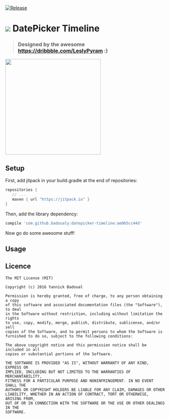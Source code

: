 [![Release](https://jitpack.io/v/badoualy/datepicker-timeline.svg)](https://jitpack.io/#badoualy/datepicker-timeline)

# ![](https://github.com/badoualy/datepicker-timeline/blob/master/sample/src/main/res/mipmap-mdpi/ic_launcher.png) DatePicker Timeline
> ### Designed by the awesome https://dribbble.com/LeslyPyram :)

<img src="https://github.com/badoualy/datepicker-timeline/blob/master/ART/ic_brand.jpg" width="300">

Setup
----------------

First, add jitpack in your build.gradle at the end of repositories:
 ```gradle
repositories {
    // ...
    maven { url "https://jitpack.io" }
}
```

Then, add the library dependency:
```gradle
compile 'com.github.badoualy:datepicker-timeline:ae065cc44d'
```

Now go do some awesome stuff!

Usage
----------------


Licence
----------------
```
The MIT License (MIT)

Copyright (c) 2016 Yannick Badoual

Permission is hereby granted, free of charge, to any person obtaining a copy
of this software and associated documentation files (the "Software"), to deal
in the Software without restriction, including without limitation the rights
to use, copy, modify, merge, publish, distribute, sublicense, and/or sell
copies of the Software, and to permit persons to whom the Software is
furnished to do so, subject to the following conditions:

The above copyright notice and this permission notice shall be included in all
copies or substantial portions of the Software.

THE SOFTWARE IS PROVIDED "AS IS", WITHOUT WARRANTY OF ANY KIND, EXPRESS OR
IMPLIED, INCLUDING BUT NOT LIMITED TO THE WARRANTIES OF MERCHANTABILITY,
FITNESS FOR A PARTICULAR PURPOSE AND NONINFRINGEMENT. IN NO EVENT SHALL THE
AUTHORS OR COPYRIGHT HOLDERS BE LIABLE FOR ANY CLAIM, DAMAGES OR OTHER
LIABILITY, WHETHER IN AN ACTION OF CONTRACT, TORT OR OTHERWISE, ARISING FROM,
OUT OF OR IN CONNECTION WITH THE SOFTWARE OR THE USE OR OTHER DEALINGS IN THE
SOFTWARE.
```
